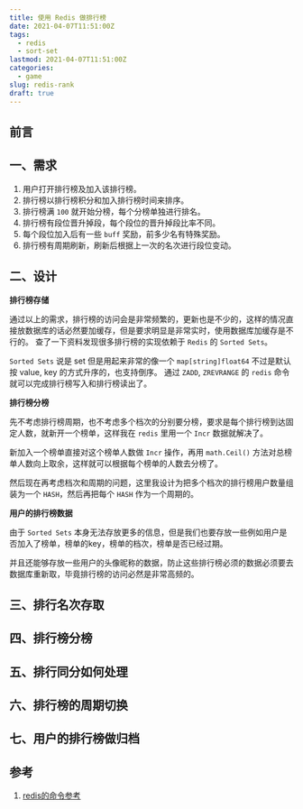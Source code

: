 ```yaml
---
title: 使用 Redis 做排行榜
date: 2021-04-07T11:51:00Z
tags:
  - redis
  - sort-set
lastmod: 2021-04-07T11:51:00Z
categories:
  - game
slug: redis-rank
draft: true
---
```


## 前言

## 一、需求

1. 用户打开排行榜及加入该排行榜。
2. 排行榜以排行榜积分和加入排行榜时间来排序。
3. 排行榜满 `100` 就开始分榜，每个分榜单独进行排名。
4. 排行榜有段位晋升掉段，每个段位的晋升掉段比率不同。
5. 每个段位加入后有一些 `buff` 奖励，前多少名有特殊奖励。
6. 排行榜有周期刷新，刷新后根据上一次的名次进行段位变动。

## 二、设计

**排行榜存储**

通过以上的需求，排行榜的访问会是非常频繁的，更新也是不少的，这样的情况直接放数据库的话必然要加缓存，但是要求明显是非常实时，使用数据库加缓存是不行的。
查了一下资料发现很多排行榜的实现依赖于 `Redis` 的 `Sorted Sets`。

`Sorted Sets` 说是 set 但是用起来非常的像一个 `map[string]float64` 不过是默认按 value, key 的方式升序的，也支持倒序。
通过 `ZADD`, `ZREVRANGE` 的 `redis` 命令就可以完成排行榜写入和排行榜读出了。

**排行榜分榜**

先不考虑排行榜周期，也不考虑多个档次的分别要分榜，要求是每个排行榜到达固定人数，就新开一个榜单，这样我在 `redis` 里用一个 `Incr` 数据就解决了。

新加入一个榜单直接对这个榜单人数做 `Incr` 操作，再用 `math.Ceil()` 方法对总榜单人数向上取余，这样就可以根据每个榜单的人数去分榜了。

然后现在再考虑档次和周期的问题，这里我设计为把多个档次的排行榜用户数量组装为一个 `HASH`，然后再把每个 `HASH` 作为一个周期的。

**用户的排行榜数据**

由于 `Sorted Sets` 本身无法存放更多的信息，但是我们也要存放一些例如用户是否加入了榜单，榜单的key，榜单的档次，榜单是否已经过期。

并且还能够存放一些用户的头像昵称的数据，防止这些排行榜必须的数据必须要去数据库重新取，毕竟排行榜的访问必然是非常高频的。


## 三、排行名次存取



## 四、排行榜分榜

## 五、排行同分如何处理

## 六、排行榜的周期切换

## 七、用户的排行榜做归档

## 参考

1. [redis的命令参考](http://www.redis.cn/commands.html#sorted_set)
